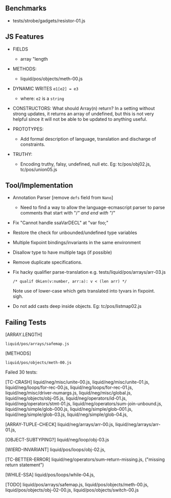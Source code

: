 Benchmarks
----------

  - tests/strobe/gadgets/resistor-01.js


JS Features
-----------

  - FIELDS
    - array "length

  - METHODS:
    - liquid/pos/objects/meth-00.js

  - DYNAMIC WRITES `e1[e2] = e3` 
    - where: `e2` is a `string`

  - CONSTRUCTORS: 
      What should Array(n) return?  In a setting without strong updates, it 
      returns an array of undefined, but this is not very helpful since it will 
      not be able to be updated to anything useful.

  - PROTOTYPES:
    - Add formal description of language, translation and discharge of constraints.

  - TRUTHY:
    - Encoding truthy, falsy, undefined, null etc.
      Eg: tc/pos/obj02.js, tc/pos/union05.js


Tool/Implementation
-------------------

  - Annotation Parser [remove `defs` field from `Nano`]
    - Need to find a way to allow the language-ecmascript parser to parse 
      comments that start with "/*" and end with "*/"

  - Fix "Cannot handle ssaVarDECL" at "var foo;"

  - Restore the check for unbounded/undefined type variables

  - Multiple fixpoint bindings/invariants in the same environment

  - Disallow type to have multiple tags (if possible)

  - Remove duplicate specifications.

  - Fix hacky qualifier parse-translation e.g. tests/liquid/pos/arrays/arr-03.js
        
        /* qualif OkLen(v:number, arr:a): v < (len arr) */

    Note use of lower-case which gets translated into tyvars in fixpoint. sigh.

  - Do not add casts deep inside objects. Eg: tc/pos/listmap02.js 


Failing Tests 
-------------

[ARRAY.LENGTH]
  
    liquid/pos/arrays/safemap.js

[METHODS]

    liquid/pos/objects/meth-00.js

Failed 30 tests: 

[TC-CRASH]
 liquid/neg/misc/unite-00.js,
 liquid/neg/misc/unite-01.js, 
 liquid/neg/loops/for-rec-00.js,
 liquid/neg/loops/for-rec-01.js,
 liquid/neg/misc/driver-numargs.js,
 liquid/neg/misc/global.js,
 liquid/neg/objects/obj-05.js,
 liquid/neg/operators/id-01.js,
 liquid/neg/operators/stmt-01.js,
 liquid/neg/operators/sum-join-unbound.js,
 liquid/neg/simple/glob-000.js,
 liquid/neg/simple/glob-001.js,
 liquid/neg/simple/glob-03.js,
 liquid/neg/simple/glob-04.js,

[ARRAY-TUPLE-CHECK]
 liquid/neg/arrays/arr-00.js,
 liquid/neg/arrays/arr-01.js,

[OBJECT-SUBTYPING?]
 liquid/neg/loop/obj-03.js

[WIERD-INVARIANT]
 liquid/pos/loops/obj-02.js,
 

[TC-BETTER-ERROR]
 liquid/neg/operators/sum-return-missing.js, ("missing return statement")

[WHILE-SSA] 
 liquid/pos/loops/while-04.js,

[TODO]
 liquid/pos/arrays/safemap.js,
 liquid/pos/objects/meth-00.js,
 liquid/pos/objects/obj-02-00.js,
 liquid/pos/objects/switch-00.js



